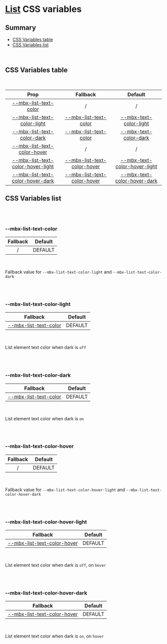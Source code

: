 # [List](index.md) CSS variables

## Summary

- [CSS Variables table](#css-variables-table)
- [CSS Variables list](#css-variables-list)

<br>

## CSS Variables table

<br>

| <div style='text-align:center;margin:auto;'>Prop</div>                                                                   | <div style='text-align:center;margin:auto;'>Fallback</div>                                                   | <div style='text-align:center;margin:auto;'>Default</div>                                                                                                                          |
| ------------------------------------------------------------------------------------------------------------------------ | ------------------------------------------------------------------------------------------------------------ | ---------------------------------------------------------------------------------------------------------------------------------------------------------------------------------- |
| <div style='text-align:center;margin:auto;'>[--mbx-list-text-color](#-mbx-list-text-color)</div>                         | <div style='text-align:center;margin:auto;'>/</div>                                                          | <div style='text-align:center;margin:auto;'>/</div>                                                                                                                                |
| <div style='text-align:center;margin:auto;'>[--mbx-list-text-color-light](#-mbx-list-text-color-light)</div>             | <div style='text-align:center;margin:auto;'>[--mbx-list-text-color](#-mbx-list-text-color)</div>             | <div style='text-align:center;margin:auto;'>[--mbx-text-color-light](https://cianciarusocataldo.github.io/mobrix-ui/docs/shared/css-vars/#-mbx-text-color-light)</div>             |
| <div style='text-align:center;margin:auto;'>[--mbx-list-text-color-dark](#-mbx-list-text-color-dark)</div>               | <div style='text-align:center;margin:auto;'>[--mbx-list-text-color](#-mbx-list-text-color)</div>             | <div style='text-align:center;margin:auto;'>[--mbx-text-color-dark](https://cianciarusocataldo.github.io/mobrix-ui/docs/shared/css-vars/#-mbx-text-color-dark)</div>               |
| <div style='text-align:center;margin:auto;'>[--mbx-list-text-color-hover](#-mbx-list-text-color-hover)</div>             | <div style='text-align:center;margin:auto;'>/</div>                                                          | <div style='text-align:center;margin:auto;'>/</div>                                                                                                                                |
| <div style='text-align:center;margin:auto;'>[--mbx-list-text-color-hover-light](#-mbx-list-text-color-hover-light)</div> | <div style='text-align:center;margin:auto;'>[--mbx-list-text-color-hover](#-mbx-list-text-color-hover)</div> | <div style='text-align:center;margin:auto;'>[--mbx-text-color-hover-light](https://cianciarusocataldo.github.io/mobrix-ui/docs/shared/css-vars/#-mbx-text-color-hover-light)</div> |
| <div style='text-align:center;margin:auto;'>[--mbx-list-text-color-hover-dark](#-mbx-list-text-color-hover-dark)</div>   | <div style='text-align:center;margin:auto;'>[--mbx-list-text-color-hover](#-mbx-list-text-color-hover)</div> | <div style='text-align:center;margin:auto;'>[--mbx-text-color-hover-dark](https://cianciarusocataldo.github.io/mobrix-ui/docs/shared/css-vars/#-mbx-text-color-hover-dark)</div>   |

## CSS Variables list

<br>

<br>

### --mbx-list-text-color

| <div style='text-align:center;margin:auto;'>Fallback</div> | <div style='text-align:center;margin:auto;'>Default</div> |
| ---------------------------------------------------------- | --------------------------------------------------------- |
| <div style='text-align:center;margin:auto;'>/</div>        | <div style='text-align:center;margin:auto;'>DEFAULT</div> |

<br>

Fallback value for `--mbx-list-text-color-light` and `--mbx-list-text-color-dark`

<br>

<br>

### --mbx-list-text-color-light

| <div style='text-align:center;margin:auto;'>Fallback</div>                                       | <div style='text-align:center;margin:auto;'>Default</div> |
| ------------------------------------------------------------------------------------------------ | --------------------------------------------------------- |
| <div style='text-align:center;margin:auto;'>[--mbx-list-text-color](#-mbx-list-text-color)</div> | <div style='text-align:center;margin:auto;'>DEFAULT</div> |

<br>

List element text color when dark is `off`

<br>

<br>

### --mbx-list-text-color-dark

| <div style='text-align:center;margin:auto;'>Fallback</div>                                       | <div style='text-align:center;margin:auto;'>Default</div> |
| ------------------------------------------------------------------------------------------------ | --------------------------------------------------------- |
| <div style='text-align:center;margin:auto;'>[--mbx-list-text-color](#-mbx-list-text-color)</div> | <div style='text-align:center;margin:auto;'>DEFAULT</div> |

<br>

List element text color when dark is `on`

<br>

<br>

### --mbx-list-text-color-hover

| <div style='text-align:center;margin:auto;'>Fallback</div> | <div style='text-align:center;margin:auto;'>Default</div> |
| ---------------------------------------------------------- | --------------------------------------------------------- |
| <div style='text-align:center;margin:auto;'>/</div>        | <div style='text-align:center;margin:auto;'>DEFAULT</div> |

<br>

Fallback value for `--mbx-list-text-color-hover-light` and `--mbx-list-text-color-hover-dark`

<br>

<br>

### --mbx-list-text-color-hover-light

| <div style='text-align:center;margin:auto;'>Fallback</div>                                                   | <div style='text-align:center;margin:auto;'>Default</div> |
| ------------------------------------------------------------------------------------------------------------ | --------------------------------------------------------- |
| <div style='text-align:center;margin:auto;'>[--mbx-list-text-color-hover](#-mbx-list-text-color-hover)</div> | <div style='text-align:center;margin:auto;'>DEFAULT</div> |

<br>

List element text color when dark is `off`, on `hover`

<br>

<br>

### --mbx-list-text-color-hover-dark

| <div style='text-align:center;margin:auto;'>Fallback</div>                                                   | <div style='text-align:center;margin:auto;'>Default</div> |
| ------------------------------------------------------------------------------------------------------------ | --------------------------------------------------------- |
| <div style='text-align:center;margin:auto;'>[--mbx-list-text-color-hover](#-mbx-list-text-color-hover)</div> | <div style='text-align:center;margin:auto;'>DEFAULT</div> |

<br>

List element text color when dark is `on`, on `hover`

<br>
